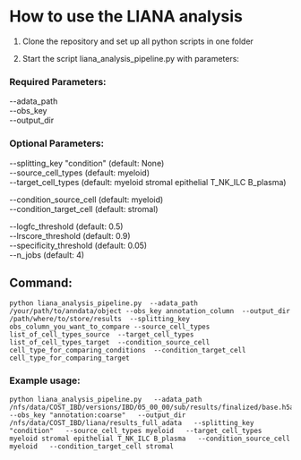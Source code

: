 # How to use the LIANA analysis

1. Clone the repository and set up all python scripts in one folder

2. Start the script liana_analysis_pipeline.py with parameters:

### Required Parameters:

--adata_path \
--obs_key \
--output_dir

### Optional Parameters:

--splitting_key "condition" (default: None) \
--source_cell_types (default: myeloid) \
--target_cell_types (default: myeloid stromal epithelial T_NK_ILC B_plasma)

--condition_source_cell (default: myeloid) \
--condition_target_cell (default: stromal) 

--logfc_threshold (default: 0.5) \
--lrscore_threshold (default: 0.9) \
--specificity_threshold (default: 0.05) \
--n_jobs (default: 4)

## Command:

```
python liana_analysis_pipeline.py  --adata_path /your/path/to/anndata/object --obs_key annotation_column  --output_dir /path/where/to/store/results  --splitting_key obs_column_you_want_to_compare --source_cell_types list_of_cell_types_source  --target_cell_types list_of_cell_types_target  --condition_source_cell cell_type_for_comparing_conditions  --condition_target_cell cell_type_for_comparing_target 
```

### Example usage:
```
python liana_analysis_pipeline.py   --adata_path /nfs/data/COST_IBD/versions/IBD/05_00_00/sub/results/finalized/base.h5ad   --obs_key "annotation:coarse"   --output_dir /nfs/data/COST_IBD/liana/results_full_adata   --splitting_key "condition"   --source_cell_types myeloid   --target_cell_types myeloid stromal epithelial T_NK_ILC B_plasma   --condition_source_cell myeloid   --condition_target_cell stromal 
```
